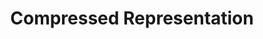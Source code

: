 ---
title: "Compressed Representation"

categories: ['']

tags: ['Compressed', 'Representation']

arwords: 'تمثيل مضغوط'

arexps: []

enwords: ['Compressed Representation']

enexps: []

arlexicons: 'م'

enlexicons: 'C'

authors: ['Ruqayya Roshdy']

translators: ['']

citations: 'تطبيقات الذكاء الاصطناعي في خدمة اللغة العربية'

sources: 'مركز الملك عبدالله بن عبدالعزيز الدولي لخدمة اللغة العربية'

word: "true"

slug: ""
---